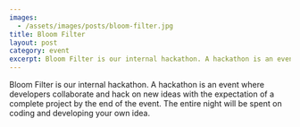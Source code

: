 ```yaml
---
images:
  - /assets/images/posts/bloom-filter.jpg
title: Bloom Filter
layout: post
category: event
excerpt: Bloom Filter is our internal hackathon. A hackathon is an event where developers collaborate and hack on new ideas with the expectation of a complete project by the end of the event.
---
```

Bloom Filter is our internal hackathon. A hackathon is an event where developers collaborate and hack on new ideas with the expectation of a complete project by the end of the event. The entire night will be spent on coding and developing your own idea.
